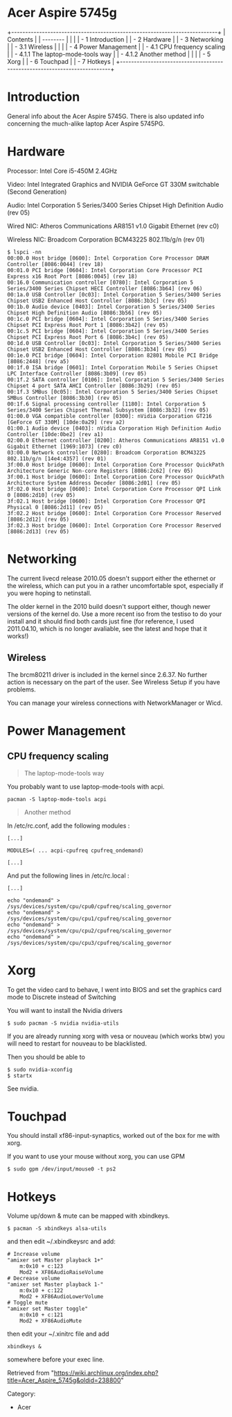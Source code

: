 Acer Aspire 5745g
=================

+--------------------------------------------------------------------------+
| Contents                                                                 |
| --------                                                                 |
|                                                                          |
| -   1 Introduction                                                       |
| -   2 Hardware                                                           |
| -   3 Networking                                                         |
|     -   3.1 Wireless                                                     |
|                                                                          |
| -   4 Power Management                                                   |
|     -   4.1 CPU frequency scaling                                        |
|         -   4.1.1 The laptop-mode-tools way                              |
|         -   4.1.2 Another method                                         |
|                                                                          |
| -   5 Xorg                                                               |
| -   6 Touchpad                                                           |
| -   7 Hotkeys                                                            |
+--------------------------------------------------------------------------+

Introduction
============

General info about the Acer Aspire 5745G. There is also updated info
concerning the much-alike laptop Acer Aspire 5745PG.

Hardware
========

Processor: Intel Core i5-450M 2.4GHz

Video: Intel Integrated Graphics and NVIDIA GeForce GT 330M switchable
(Second Generation)

Audio: Intel Corporation 5 Series/3400 Series Chipset High Definition
Audio (rev 05)

Wired NIC: Atheros Communications AR8151 v1.0 Gigabit Ethernet (rev c0)

Wireless NIC: Broadcom Corporation BCM43225 802.11b/g/n (rev 01)

  

    $ lspci -nn
    00:00.0 Host bridge [0600]: Intel Corporation Core Processor DRAM Controller [8086:0044] (rev 18)
    00:01.0 PCI bridge [0604]: Intel Corporation Core Processor PCI Express x16 Root Port [8086:0045] (rev 18)
    00:16.0 Communication controller [0780]: Intel Corporation 5 Series/3400 Series Chipset HECI Controller [8086:3b64] (rev 06)
    00:1a.0 USB Controller [0c03]: Intel Corporation 5 Series/3400 Series Chipset USB2 Enhanced Host Controller [8086:3b3c] (rev 05)
    00:1b.0 Audio device [0403]: Intel Corporation 5 Series/3400 Series Chipset High Definition Audio [8086:3b56] (rev 05)
    00:1c.0 PCI bridge [0604]: Intel Corporation 5 Series/3400 Series Chipset PCI Express Root Port 1 [8086:3b42] (rev 05)
    00:1c.5 PCI bridge [0604]: Intel Corporation 5 Series/3400 Series Chipset PCI Express Root Port 6 [8086:3b4c] (rev 05)
    00:1d.0 USB Controller [0c03]: Intel Corporation 5 Series/3400 Series Chipset USB2 Enhanced Host Controller [8086:3b34] (rev 05)
    00:1e.0 PCI bridge [0604]: Intel Corporation 82801 Mobile PCI Bridge [8086:2448] (rev a5)
    00:1f.0 ISA bridge [0601]: Intel Corporation Mobile 5 Series Chipset LPC Interface Controller [8086:3b09] (rev 05)
    00:1f.2 SATA controller [0106]: Intel Corporation 5 Series/3400 Series Chipset 4 port SATA AHCI Controller [8086:3b29] (rev 05)
    00:1f.3 SMBus [0c05]: Intel Corporation 5 Series/3400 Series Chipset SMBus Controller [8086:3b30] (rev 05)
    00:1f.6 Signal processing controller [1180]: Intel Corporation 5 Series/3400 Series Chipset Thermal Subsystem [8086:3b32] (rev 05)
    01:00.0 VGA compatible controller [0300]: nVidia Corporation GT216 [GeForce GT 330M] [10de:0a29] (rev a2)
    01:00.1 Audio device [0403]: nVidia Corporation High Definition Audio Controller [10de:0be2] (rev a1)
    02:00.0 Ethernet controller [0200]: Atheros Communications AR8151 v1.0 Gigabit Ethernet [1969:1073] (rev c0)
    03:00.0 Network controller [0280]: Broadcom Corporation BCM43225 802.11b/g/n [14e4:4357] (rev 01)
    3f:00.0 Host bridge [0600]: Intel Corporation Core Processor QuickPath Architecture Generic Non-core Registers [8086:2c62] (rev 05)
    3f:00.1 Host bridge [0600]: Intel Corporation Core Processor QuickPath Architecture System Address Decoder [8086:2d01] (rev 05)
    3f:02.0 Host bridge [0600]: Intel Corporation Core Processor QPI Link 0 [8086:2d10] (rev 05)
    3f:02.1 Host bridge [0600]: Intel Corporation Core Processor QPI Physical 0 [8086:2d11] (rev 05)
    3f:02.2 Host bridge [0600]: Intel Corporation Core Processor Reserved [8086:2d12] (rev 05)
    3f:02.3 Host bridge [0600]: Intel Corporation Core Processor Reserved [8086:2d13] (rev 05)

Networking
==========

The current livecd release 2010.05 doesn't support either the ethernet
or the wireless, which can put you in a rather uncomfortable spot,
especially if you were hoping to netinstall.

The older kernel in the 2010 build doesn't support either, though newer
versions of the kernel do. Use a more recent iso from the testiso to do
your install and it should find both cards just fine (for reference, I
used 2011.04.10, which is no longer avaliable, see the latest and hope
that it works!)

Wireless
--------

The brcm80211 driver is included in the kernel since 2.6.37. No further
action is necessary on the part of the user. See Wireless Setup if you
have problems.

You can manage your wireless connections with NetworkManager or Wicd.

Power Management
================

CPU frequency scaling
---------------------

> The laptop-mode-tools way

You probably want to use laptop-mode-tools with acpi.

    pacman -S laptop-mode-tools acpi

> Another method

In /etc/rc.conf, add the following modules :

    [...]

    MODULES=( ... acpi-cpufreq cpufreq_ondemand)

    [...]

And put the following lines in /etc/rc.local :

    [...]

    echo "ondemand" > /sys/devices/system/cpu/cpu0/cpufreq/scaling_governor
    echo "ondemand" > /sys/devices/system/cpu/cpu1/cpufreq/scaling_governor
    echo "ondemand" > /sys/devices/system/cpu/cpu2/cpufreq/scaling_governor
    echo "ondemand" > /sys/devices/system/cpu/cpu3/cpufreq/scaling_governor

Xorg
====

To get the video card to behave, I went into BIOS and set the graphics
card mode to Discrete instead of Switching

You will want to install the Nvidia drivers

    $ sudo pacman -S nvidia nvidia-utils

If you are already running xorg with vesa or nouveau (which works btw)
you will need to restart for nouveau to be blacklisted.

Then you should be able to

    $ sudo nvidia-xconfig
    $ startx

See nvidia.

Touchpad
========

You should install xf86-input-synaptics, worked out of the box for me
with xorg.

If you want to use your mouse without xorg, you can use GPM

    $ sudo gpm /dev/input/mouse0 -t ps2

Hotkeys
=======

Volume up/down & mute can be mapped with xbindkeys.

    $ pacman -S xbindkeys alsa-utils

and then edit ~/.xbindkeysrc and add:

    # Increase volume
    "amixer set Master playback 1+"
        m:0x10 + c:123
        Mod2 + XF86AudioRaiseVolume 
    # Decrease volume
    "amixer set Master playback 1-"
        m:0x10 + c:122
        Mod2 + XF86AudioLowerVolume
    # Toggle mute
    "amixer set Master toggle"
        m:0x10 + c:121
        Mod2 + XF86AudioMute

then edit your ~/.xinitrc file and add

    xbindkeys &

somewhere before your exec line.

Retrieved from
"https://wiki.archlinux.org/index.php?title=Acer_Aspire_5745g&oldid=238800"

Category:

-   Acer
